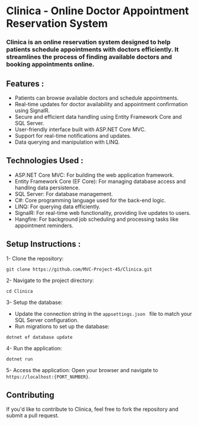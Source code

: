 # Clinica - Online Doctor Appointment Reservation System
### Clinica is an online reservation system designed to help patients schedule appointments with doctors efficiently. It streamlines the process of finding available doctors and booking appointments online.

## Features :
  - Patients can browse available doctors and schedule appointments.
  - Real-time updates for doctor availability and appointment confirmation using SignalR.
  - Secure and efficient data handling using Entity Framework Core and SQL Server.
  - User-friendly interface built with ASP.NET Core MVC.
  - Support for real-time notifications and updates.
  - Data querying and manipulation with LINQ.
## Technologies Used :
  - ASP.NET Core MVC: For building the web application framework.
  - Entity Framework Core (EF Core): For managing database access and handling data persistence.
  - SQL Server: For database management.
  - C#: Core programming language used for the back-end logic.
  - LINQ: For querying data efficiently.
  - SignalR: For real-time web functionality, providing live updates to users.
  - Hangfire: For background job scheduling and processing tasks like appointment reminders.
## Setup Instructions :
1- Clone the repository:
```
git clone https://github.com/MVC-Project-45/Clinica.git
```
2- Navigate to the project directory:
```
cd Clinica
```
3- Setup the database:
- Update the connection string in the ```appsettings.json ``` file to match your SQL Server configuration.
- Run migrations to set up the database:
```
dotnet ef database update
```
4- Run the application:
```
dotnet run
```
5- Access the application: Open your browser and navigate to ```https://localhost:{PORT_NUMBER}```.

## Contributing
If you'd like to contribute to Clinica, feel free to fork the repository and submit a pull request.





